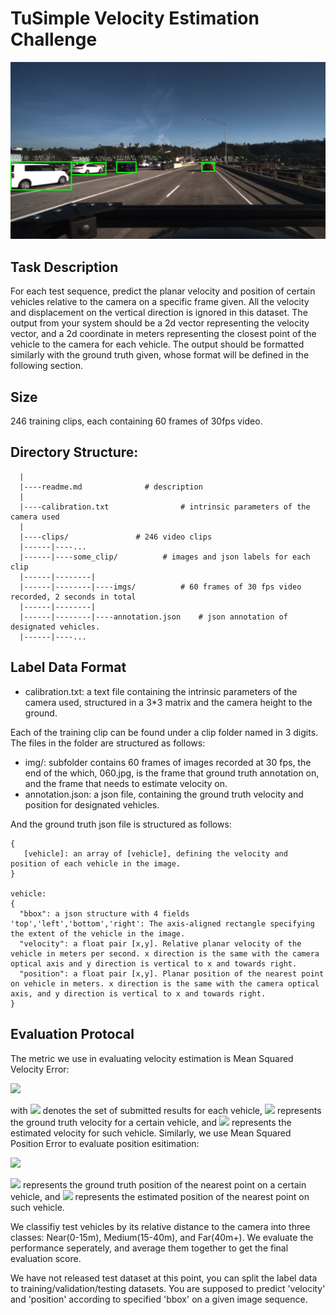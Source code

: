 # TuSimple Velocity Estimation Challenge

![](assets/examples/dis1.jpeg)

## Task Description
For each test sequence, predict the planar velocity and position of certain vehicles relative to the camera on a specific frame given. All the velocity and displacement on the vertical direction is ignored in this dataset. The output from your system should be a 2d vector representing the velocity vector, and a 2d coordinate in meters representing the closest point of the vehicle to the camera for each vehicle. The output should be formatted similarly with the ground truth given, whose format will be defined in the following section.

## Size
246 training clips, each containing 60 frames of 30fps video.

## Directory Structure:
      |
      |----readme.md              # description
      |
      |----calibration.txt                # intrinsic parameters of the camera used
      |
      |----clips/               # 246 video clips
      |------|----...
      |------|----some_clip/          # images and json labels for each clip
      |------|--------|
      |------|--------|----imgs/          # 60 frames of 30 fps video recorded, 2 seconds in total
      |------|--------|
      |------|--------|----annotation.json    # json annotation of designated vehicles.
      |------|----...

## Label Data Format

 - calibration.txt: a text file containing the intrinsic parameters of the camera used, structured in a 3*3 matrix and the camera height to the ground.

Each of the training clip can be found under a clip folder named in 3 digits.
The files in the folder are structured as follows:
 - img/:  subfolder contains 60 frames of images recorded at 30 fps, the end of the which, 060.jpg, is the frame that ground truth annotation on, and the frame that needs to estimate velocity on.
 - annotation.json: a json file, containing the ground truth velocity and position for designated vehicles.  

And the ground truth json file is structured as follows:
```
{
   [vehicle]: an array of [vehicle], defining the velocity and position of each vehicle in the image.
}

vehicle:
{
  "bbox": a json structure with 4 fields 'top','left','bottom','right': The axis-aligned rectangle specifying the extent of the vehicle in the image.
  "velocity": a float pair [x,y]. Relative planar velocity of the vehicle in meters per second. x direction is the same with the camera optical axis and y direction is vertical to x and towards right.
  "position": a float pair [x,y]. Planar position of the nearest point on vehicle in meters. x direction is the same with the camera optical axis, and y direction is vertical to x and towards right.
}
```

## Evaluation Protocal
The metric we use in evaluating velocity estimation is Mean Squared Velocity Error:

<img src="https://latex.codecogs.com/gif.latex?$$E_v&space;=&space;\frac{\sum_{c\in&space;C}\|V^{gt}_c-V^{est}_c\|^2}{|C|}$$"/>

with <img src="https://latex.codecogs.com/gif.latex?$C$"/> denotes the set of submitted results for each vehicle, <img src="https://latex.codecogs.com/gif.latex?$V^{gt}_c$"/> represents the ground truth velocity for a certain vehicle, and <img src="https://latex.codecogs.com/gif.latex?$V^{est}_c$"/> represents the estimated velocity for such vehicle. Similarly, we use Mean Squared Position Error to evaluate position esitimation:

<img src="https://latex.codecogs.com/gif.latex?$$E_p&space;=&space;\frac{\sum_{c\in&space;C}\|P^{gt}_c-P^{est}_c\|^2}{|C|}$$"/>

<img src="https://latex.codecogs.com/gif.latex?$P^{gt}_c$"/> represents the ground truth position of the nearest point on a certain vehicle, and <img src="https://latex.codecogs.com/gif.latex?$P^{est}_c$"/> represents the estimated position of the nearest point on such vehicle.

We classifiy test vehicles by its relative distance to the camera into three classes: Near(0-15m), Medium(15-40m), and Far(40m+). We evaluate the performance seperately, and average them together to get the final evaluation score.

We have not released test dataset at this point, you can split the label data to training/validation/testing datasets. You are supposed to predict 'velocity' and 'position' according to specified 'bbox' on a given image sequence.
